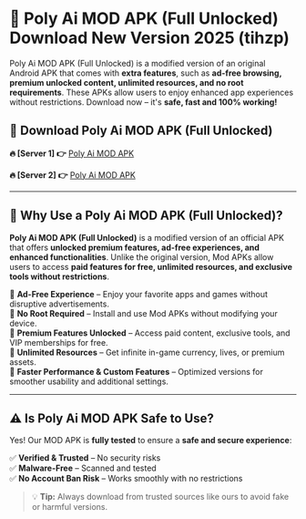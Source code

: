 # 📲 Poly Ai MOD APK (Full Unlocked) Download New Version 2025 (tihzp)

Poly Ai MOD APK (Full Unlocked) is a modified version of an original Android APK that comes with **extra features**, such as **ad-free browsing, premium unlocked content, unlimited resources, and no root requirements**. These APKs allow users to enjoy enhanced app experiences without restrictions. Download now – it's **safe, fast and 100% working!**

## **📲 Download Poly Ai MOD APK (Full Unlocked)**

 **🔥 [Server 1] 👉** [Poly Ai MOD APK](https://hapymods.com?title=Poly+Ai+MOD+APK&ref=Ax1)

 **🔥 [Server 2] 👉** [Poly Ai MOD APK](https://hapymods.com?title=Poly+Ai+MOD+APK&ref=Ax1)

---

## **📌 Why Use a Poly Ai MOD APK (Full Unlocked)?**

**Poly Ai MOD APK (Full Unlocked)** is a modified version of an official APK that offers **unlocked premium features, ad-free experiences, and enhanced functionalities**. Unlike the original version, Mod APKs allow users to access **paid features for free, unlimited resources, and exclusive tools without restrictions**.

🔹 **Ad-Free Experience** – Enjoy your favorite apps and games without disruptive advertisements.  
🔹 **No Root Required** – Install and use Mod APKs without modifying your device.  
🔹 **Premium Features Unlocked** – Access paid content, exclusive tools, and VIP memberships for free.  
🔹 **Unlimited Resources** – Get infinite in-game currency, lives, or premium assets.  
🔹 **Faster Performance & Custom Features** – Optimized versions for smoother usability and additional settings.  

---

## **⚠️ Is Poly Ai MOD APK Safe to Use?**

Yes! Our MOD APK is **fully tested** to ensure a **safe and secure experience**:

✅ **Verified & Trusted** – No security risks  
✅ **Malware-Free** – Scanned and tested  
✅ **No Account Ban Risk** – Works smoothly with no restrictions  

> 💡 **Tip:** Always download from trusted sources like ours to avoid fake or harmful versions.